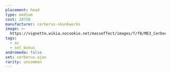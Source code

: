 ```yaml
---
placement: head
type: medium
cost: 28750
manufacturer: cerberus-skunkworks
image: >-
  https://vignette.wikia.nocookie.net/masseffect/images/f/f8/ME3_Cerberus_Ajax_Armor.png/revision/latest?cb=20121123062420
tags:
  - ac
  - set_bonus
andromeda: false
set: cerberus-ajax
rarity: uncommon
---
```

